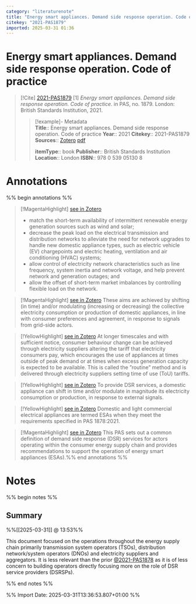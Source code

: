 ```yaml
---
category: "literaturenote"
title: "Energy smart appliances. Demand side response operation. Code of practice"
citekey: "2021-PAS1879"
imported: 2025-03-31 01:36
---
```


# Energy smart appliances. Demand side response operation. Code of practice


> [!Cite] [2021-PAS1879](zotero://select/library/items/MTIT469V)
> [1]  _Energy smart appliances. Demand side response operation. Code of practice_. in PAS, no. 1879. London: British Standards Institution, 2021.
> > [!example]- Metadata    
> > **Title**:: Energy smart appliances. Demand side response operation. Code of practice
> > **Year**:: 2021
> > **Citekey**:: 2021-PAS1879
> > **Sources**:: [Zotero](zotero://select/library/items/MTIT469V) [pdf](file:////home/joeashton/Zotero/storage/T8AQ2GBW/2021%20-%20Energy%20smart%20appliances.%20Demand%20side%20response%20operation.%20Code%20of%20practice.pdf) 
> > 
> > **itemType**:: book
> > **Publisher**:: British Standards Institution
> > **Location**:: London
> > **ISBN**:: 978 0 539 05130 8

# Annotations

%% begin annotations %%

> [!MagentaHighlight] [see in Zotero](zotero://open-pdf/library/items/T8AQ2GBW?page=v&annotation=U242ASYT)
> 
> - match the short-term availability of intermittent renewable energy generation sources such as wind and solar;  
> - decrease the peak load on the electrical transmission and distribution networks to alleviate the need for network upgrades to handle new domestic appliance types, such as electric vehicle (EV) chargepoints and electric heating, ventilation and air conditioning (HVAC) systems;  
> - allow control of electricity network characteristics such as line frequency, system inertia and network voltage, and help prevent network and generation outages; and  
> - allow the offset of short-term market imbalances by controlling flexible load on the network.

> [!MagentaHighlight] [see in Zotero](zotero://open-pdf/library/items/T8AQ2GBW?page=v&annotation=BESP3J3E)
> These aims are achieved by shifting (in time) and/or modulating (increasing or decreasing) the collective electricity consumption or production of domestic appliances, in line with consumer preferences and agreement, in response to signals from grid-side actors.

> [!YellowHighlight] [see in Zotero](zotero://open-pdf/library/items/T8AQ2GBW?page=v&annotation=6ZMPNXVA)
> At longer timescales and with sufficient notice, consumer behaviour change can be achieved through electricity suppliers altering the tariff that electricity consumers pay, which encourages the use of appliances at times outside of peak demand or at times when excess generation capacity is expected to be available. This is called the ”routine” method and is delivered through electricity suppliers setting time of use (ToU) tariffs.

> [!YellowHighlight] [see in Zotero](zotero://open-pdf/library/items/T8AQ2GBW?page=vi&annotation=QWBSLF8L)
> To provide DSR services, a domestic appliance can shift in time and/or modulate in magnitude its electricity consumption or production, in response to external signals.

> [!YellowHighlight] [see in Zotero](zotero://open-pdf/library/items/T8AQ2GBW?page=vi&annotation=FD52286W)
> Domestic and light commercial electrical appliances are termed ESAs when they meet the requirements specified in PAS 1878:2021.

> [!MagentaHighlight] [see in Zotero](zotero://open-pdf/library/items/T8AQ2GBW?page=1&annotation=CLY4FGTS)
> This PAS sets out a common definition of demand side response (DSR) services for actors operating within the consumer energy supply chain and provides recommendations to support the operation of energy smart appliances (ESAs).%% end annotations %%

# Notes

%% begin notes %%

## Summary
%%[[2025-03-31]] @ 13:53%%

This document focused on the operations throughout the energy supply chain primarily transmission system operators (TSOs), distribution network/system operators (DNOs) and electricity suppliers and aggregators. It is less relevant than the prior [@2021-PAS1878](@2021-PAS1878.md) as it is of less concern to building operators directly focusing more on the role of DSR service providers (DSRSPs).

%% end notes %%

%% Import Date: 2025-03-31T13:36:53.807+01:00 %%

